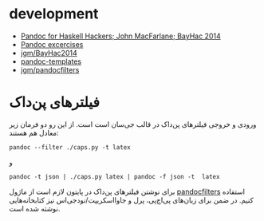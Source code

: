 # development
* [Pandoc for Haskell Hackers; John MacFarlane; BayHac 2014](http://johnmacfarlane.net/BayHac2014/#/)
* [Pandoc excercises](http://johnmacfarlane.net/BayHac2014/exercises.pdf)
* [jgm/BayHac2014](https://github.com/jgm/BayHac2014)
* [pandoc-templates](https://github.com/jgm/pandoc-templates)
* [jgm/pandocfilters](https://github.com/jgm/pandocfilters)

# فیلترهای پن‌داک
ورودی و خروجی فیلترهای پن‌داک در قالب جی‌سان است است. از این رو دو فرمان زیر معادل هم هستند:

```
pandoc --filter ./caps.py -t latex
```

و 

```
pandoc -t json | ./caps.py latex | pandoc -f json -t  latex
```

برای نوشتن فیلترهای پن‌داک در پایتون لازم است از ماژول [pandocfilters](http://github.com/jgm/pandocfilters) استفاده کنیم. در ضمن برای زبان‌های پی‌اچ‌پی، پرل و جاوااسکریپت/نود‌جی‌اس نیز کتابخانه‌هایی نوشته شده است.


